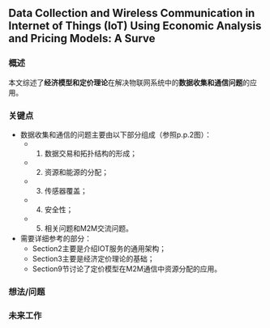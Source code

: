 ## Data Collection and Wireless Communication in Internet of Things (IoT) Using Economic Analysis and Pricing Models: A Surve


### 概述

本文综述了**经济模型和定价理论**在解决物联网系统中的**数据收集和通信问题**的应用。


### 关键点

- 数据收集和通信的问题主要由以下部分组成（参照p.p.2图）：
  - 1. 数据交易和拓扑结构的形成；
  - 2. 资源和能源的分配；
  - 3. 传感器覆盖；
  - 4. 安全性；
  - 5. 相关问题和M2M交流问题。
- 需要详细参考的部分：
	- Section2主要是介绍IOT服务的通用架构；
	- Section3主要是经济定价理论的基础；
	- Section9节讨论了定价模型在M2M通信中资源分配的应用。



### 想法/问题




### 未来工作

   







